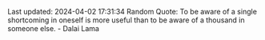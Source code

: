 Last updated: 2024-04-02 17:31:34
Random Quote: To be aware of a single shortcoming in oneself is more useful than to be aware of a thousand in someone else. - Dalai Lama